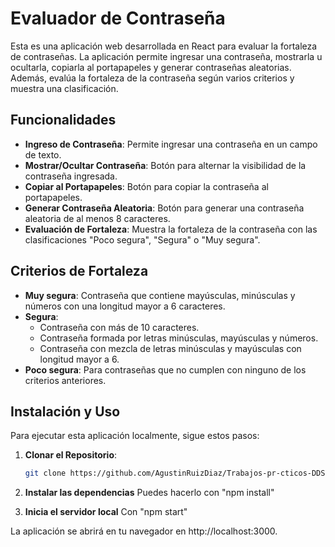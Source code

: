 # Evaluador de Contraseña

Esta es una aplicación web desarrollada en React para evaluar la fortaleza de contraseñas. La aplicación permite ingresar una contraseña, mostrarla u ocultarla, copiarla al portapapeles y generar contraseñas aleatorias. Además, evalúa la fortaleza de la contraseña según varios criterios y muestra una clasificación.

## Funcionalidades

- **Ingreso de Contraseña**: Permite ingresar una contraseña en un campo de texto.
- **Mostrar/Ocultar Contraseña**: Botón para alternar la visibilidad de la contraseña ingresada.
- **Copiar al Portapapeles**: Botón para copiar la contraseña al portapapeles.
- **Generar Contraseña Aleatoria**: Botón para generar una contraseña aleatoria de al menos 8 caracteres.
- **Evaluación de Fortaleza**: Muestra la fortaleza de la contraseña con las clasificaciones "Poco segura", "Segura" o "Muy segura".

## Criterios de Fortaleza

- **Muy segura**: Contraseña que contiene mayúsculas, minúsculas y números con una longitud mayor a 6 caracteres.
- **Segura**: 
  - Contraseña con más de 10 caracteres.
  - Contraseña formada por letras minúsculas, mayúsculas y números.
  - Contraseña con mezcla de letras minúsculas y mayúsculas con longitud mayor a 6.
- **Poco segura**: Para contraseñas que no cumplen con ninguno de los criterios anteriores.

## Instalación y Uso

Para ejecutar esta aplicación localmente, sigue estos pasos:

1. **Clonar el Repositorio**:
   ```bash
   git clone https://github.com/AgustinRuizDiaz/Trabajos-pr-cticos-DDS2024

2. **Instalar las dependencias**
    Puedes hacerlo con "npm install"

3. **Inicia el servidor local**
    Con "npm start"

La aplicación se abrirá en tu navegador en http://localhost:3000.
